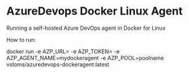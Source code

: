 # AzureDevops Docker Linux Agent
Running a self-hosted Azure DevOps agent in Docker for Linux

How to run:

docker run -e AZP_URL=<Azure DevOps instance> -e AZP_TOKEN=<PAT token> -e AZP_AGENT_NAME=mydockeragent -e AZP_POOL=poolname vstoms/azuredevops-dockeragent:latest
